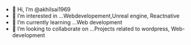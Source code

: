 - 👋 Hi, I’m @akhilsai1969
- 👀 I’m interested in ...Webdevelopement,Unreal engine, Reactnative
- 🌱 I’m currently learning ...Web development 
- 💞️ I’m looking to collaborate on ...Projects related to wordpress, Web-development 


<!---
akhilsai1969/akhilsai1969 is a ✨ special ✨ repository because its `README.md` (this file) appears on your GitHub profile.
You can click the Preview link to take a look at your changes.
--->
